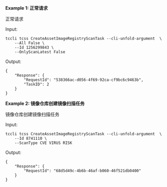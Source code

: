 **Example 1: 正常请求**

正常请求

Input: 

```
tccli tcss CreateAssetImageRegistryScanTask --cli-unfold-argument  \
    --All False \
    --Id 1256299843 \
    --OnlyScanLatest False
```

Output: 
```
{
    "Response": {
        "RequestId": "538366ac-d056-4f69-92ca-cf9bc6c9463b",
        "TaskID": 2
    }
}
```

**Example 2: 镜像仓库创建镜像扫描任务**

镜像仓库创建镜像扫描任务

Input: 

```
tccli tcss CreateAssetImageRegistryScanTask --cli-unfold-argument  \
    --Id 8741110 \
    --ScanType CVE VIRUS RISK
```

Output: 
```
{
    "Response": {
        "RequestId": "68d5d49c-4b6b-46af-b060-46f521db0400"
    }
}
```

